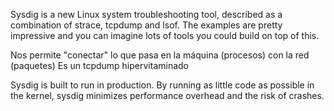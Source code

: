 Sysdig is a new Linux system troubleshooting tool, described as a combination of strace, tcpdump and lsof. The examples are pretty impressive and you can imagine lots of tools you could build on top of this.


Nos permite "conectar" lo que pasa en la máquina (procesos) con la red (paquetes)
Es un tcpdump hipervitaminado



Sysdig is built to run in production. By running as little code as possible in the kernel, sysdig minimizes performance overhead and the risk of crashes.

